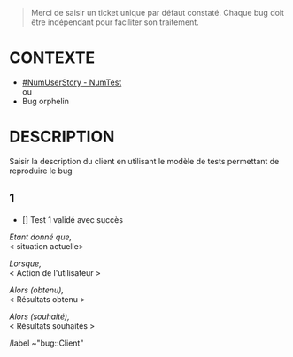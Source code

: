 > Merci de saisir un ticket unique par défaut constaté. Chaque bug doit être indépendant pour faciliter son traitement.

# CONTEXTE
- [#NumUserStory - NumTest](url)\
ou
- Bug orphelin

# DESCRIPTION
Saisir la description du client en utilisant le modèle de tests permettant de reproduire le bug
## 1
- [] Test 1 validé avec succès

_Etant donné que,_ \
< situation actuelle>

_Lorsque,_ \
< Action de l'utilisateur >

_Alors (obtenu),_ \
< Résultats obtenu >

_Alors (souhaité),_ \
< Résultats souhaités >

/label ~"bug::Client"